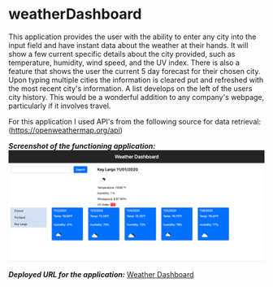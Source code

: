 # weatherDashboard

This application provides the user with the ability to enter any city into the input field and have instant data about the weather at their hands. It will show a few current specific details about the city provided, such as temperature, humidity, wind speed, and the UV index. There is also a feature that shows the user the current 5 day forecast for their chosen city. Upon typing multiple cities the information is cleared put and refreshed with the most recent city's information. A list develops on the left of the users city history. This would be a wonderful addition to any company's webpage, particularly if it involves travel.

For this application I used API's from the following source for data retrieval:
(https://openweathermap.org/api)

**_Screenshot of the functioning application:_**
<img src="./assets/weatherDashboard.png">

**_Deployed URL for the application:_**
[Weather Dashboard](https://amoseman1.github.io/weatherHW/)
